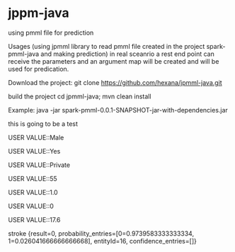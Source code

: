 # jppm-java
using pmml file for prediction

Usages (using jpmml library to read pmml file created in the project spark-pmml-java and making prediction)
in real sceanrio a rest end point can receive the parameters and an argument map  will be created and will be used for predication.

Download the project:
git clone https://github.com/hexana/jpmml-java.git

build the project
cd jpmml-java; mvn clean install

Example:
java -jar spark-pmml-0.0.1-SNAPSHOT-jar-with-dependencies.jar <pmml file path>
  
this is going to be a test

USER VALUE::Male

USER VALUE::Yes

USER VALUE::Private

USER VALUE::55

USER VALUE::1.0

USER VALUE::0

USER VALUE::17.6
  
stroke {result=0, probability_entries=[0=0.9739583333333334, 1=0.026041666666666668], entityId=16, confidence_entries=[]}

